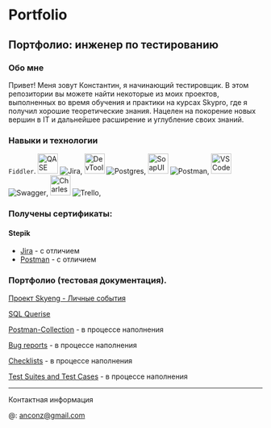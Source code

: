 # Portfolio
## Портфолио: инженер по тестированию
### Обо мне
Привет! Меня зовут Константин, я начинающий тестировщик.
В этом репозитории вы можете найти некоторые из моих проектов, выполненных во время обучения и практики на курсах Skypro, где я получил хорошие теоретические знания. Нацелен на покорение новых вершин в IT и дальнейшее расширение и углубление своих знаний.
### Навыки и технологии
``Fiddler``.
<a>
    <img src="https://camo.githubusercontent.com/e93660f5d9f2fe291238283cbdf9bf06af1330a9538bda9103e26a8b1c0b809d/68747470733a2f2f6c756e61312e636f2f6562303138372e706e67" title="QASE" alt="QASE" width="40" height="40" />
  </a>
![Jira](https://img.shields.io/badge/jira-%230A0FFF.svg?style=for-the-badge&logo=jira&logoColor=white),
<a>
    <img src="https://camo.githubusercontent.com/9813d72017411187fcfa59bbfae28162affd1d3cc459988948c1605e34da55bb/68747470733a2f2f64333377756272666b69306c36382e636c6f756466726f6e742e6e65742f333862356339353361343636373336363638356435356462353564303537633836646231666335342f61306664632f7374617469632f61636165366232346439343033343736363163613930316561303766343763312f6368726f6d652d6465762d6c6f676f2d69636f6e2e706e67" title="DevTools" alt="DevTools" width="40" height="40" />
  </a>
![Postgres](https://img.shields.io/badge/postgres-%23316192.svg?style=for-the-badge&logo=postgresql&logoColor=white),
<a>
    <img src="https://camo.githubusercontent.com/ad8fbb1a43e779db0c73365c26a86f4cdfa5cc01ccf443d1ac2847199fa369f9/68747470733a2f2f737461746963302e736d617274626561722e636f2f736d617274626561726272616e642f6d656469612f696d616765732f686f6d652f736f617075692d69636f6e2e737667" title="SoapUI" alt="SoapUI" width="40" height="40" />
  </a>
![Postman](https://img.shields.io/badge/Postman-FF6C37?style=for-the-badge&logo=postman&logoColor=white),
<a>
    <img src="https://cdn.jsdelivr.net/gh/devicons/devicon/icons/vscode/vscode-original.svg" title="VSCode" alt="VSCode" width="40" height="40" />
  </a>
![Swagger](https://img.shields.io/badge/-Swagger-%23Clojure?style=for-the-badge&logo=swagger&logoColor=white),
<a>
    <img src="https://camo.githubusercontent.com/ade711d0379bc16fca3b7f2832a57cfed9df1a0281eb40bc640bfca825dc9517/68747470733a2f2f63646e2e69636f6e2d69636f6e732e636f6d2f69636f6e73322f333035332f504e472f3531322f636861726c65735f70726f78795f6d61636f735f6269677375725f69636f6e5f3139303330322e706e67" title="Charles Proxy" alt="Charles Proxy" width="40" height="40" />
  </a>
![Trello](https://img.shields.io/badge/Trello-%23026AA7.svg?style=for-the-badge&logo=Trello&logoColor=white),



### Получены сертификаты:
#### Stepik
- [Jira](https://stepik.org/cert/2004407) - с отличием
- [Postman](https://stepik.org/cert/2099303) - с отличием

### Портфолио (тестовая документация).
[Проект Skyeng - Личные события](https://github.com/Power0-1972/SkyengLS.git)

[SQL Querise](https://github.com/Power0-1972/SQL-Querise.git)

[Postman-Collection](https://github.com/Power0-1972/Postman-Collection.git) - в процессе наполнения

[Bug reports](https://github.com/Power0-1972/Bug-Reports.git) - в процессе наполнения

[Checklists](https://github.com/Power0-1972/Checklists.git) - в процессе наполнения

[Test Suites and Test Cases](https://github.com/Power0-1972/Test-Suites-and-Test-Cases.git) - в процессе наполнения
___

Контактная информация

@: anconz@gmail.com
